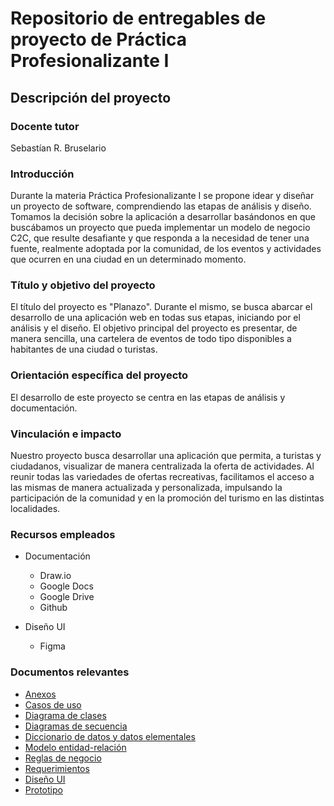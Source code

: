 # Repositorio de entregables de proyecto de Práctica Profesionalizante I

## Descripción del proyecto

### Docente tutor

Sebastían R. Bruselario

### Introducción

Durante la materia Práctica Profesionalizante I se propone idear y diseñar un proyecto de software, comprendiendo las
etapas de análisis y diseño. Tomamos la decisión sobre la aplicación a desarrollar basándonos en que buscábamos un
proyecto que pueda implementar un modelo de negocio C2C, que resulte desafiante y que responda a la necesidad de tener
una fuente, realmente adoptada por la comunidad, de los eventos y actividades que ocurren en una ciudad en un
determinado momento.

### Título y objetivo del proyecto

El título del proyecto es "Planazo". Durante el mismo, se busca abarcar el desarrollo de una aplicación web en todas sus
etapas, iniciando por el análisis y el diseño. El objetivo principal del proyecto es presentar, de manera sencilla, una
cartelera de eventos de todo tipo disponibles a habitantes de una ciudad o turistas.

### Orientación específica del proyecto

El desarrollo de este proyecto se centra en las etapas de análisis y documentación.

### Vinculación e impacto

Nuestro proyecto busca desarrollar una aplicación que permita, a turistas y ciudadanos, visualizar de manera
centralizada la oferta de actividades. Al reunir todas las variedades de ofertas recreativas, facilitamos el acceso a
las mismas de manera actualizada y personalizada, impulsando la participación de la comunidad y en la promoción del
turismo en las distintas localidades.

### Recursos empleados

-   Documentación

    -   Draw.io
    -   Google Docs
    -   Google Drive
    -   Github

-   Diseño UI

    -   Figma

### Documentos relevantes

-   [Anexos](https://github.com/aleegz/pp1-2024/tree/main/Anexos_Practicas_Profesionalizantes)
-   [Casos de uso](https://github.com/aleegz/pp1-2024/tree/main/Documentacion/Casos_de_uso)
-   [Diagrama de clases](https://github.com/aleegz/pp1-2024/tree/main/Documentacion/Diagrama_de_clase)
-   [Diagramas de secuencia](https://github.com/aleegz/pp1-2024/tree/main/Documentacion/Diagramas_de_secuencia)
-   [Diccionario de datos y datos elementales](https://github.com/aleegz/pp1-2024/tree/main/Documentacion/Diccionario_de_datos_y_elementales)
-   [Modelo entidad-relación](https://github.com/aleegz/pp1-2024/tree/main/Documentacion/Modelo_entidad_relacion)
-   [Reglas de negocio](https://github.com/aleegz/pp1-2024/tree/main/Documentacion/Reglas_de_negocio)
-   [Requerimientos](https://github.com/aleegz/pp1-2024/tree/main/Documentacion/Requerimientos)
-   [Diseño UI](https://github.com/aleegz/pp1-2024/tree/main/Documentacion/UI)
-   [Prototipo](https://www.figma.com/proto/NwOegWakjWxb9O50HXrfva/Mobile_design?node-id=1-3&node-type=canvas&t=KWdOd0XvtY9V8Zg7-1&scaling=scale-down&content-scaling=fixed&page-id=0%3A1&starting-point-node-id=1%3A3&share=1)
